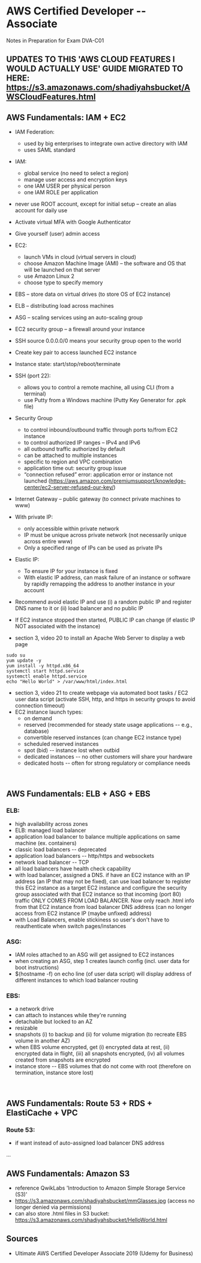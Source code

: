 # AWS Certified Developer -- Associate
Notes in Preparation for Exam DVA-C01

## UPDATES TO THIS 'AWS CLOUD FEATURES I WOULD ACTUALLY USE' GUIDE MIGRATED TO HERE: https://s3.amazonaws.com/shadiyahsbucket/AWSCloudFeatures.html

## AWS Fundamentals: IAM + EC2

- IAM Federation:
   -	used by big enterprises to integrate own active directory with IAM
   -	uses SAML standard
- IAM:
   -	global service (no need to select a region)
   -	manage user access and encryption keys 
   -	one IAM USER per physical person
  -	one IAM ROLE per application
- never use ROOT account, except for initial setup – create an alias account for daily use
- Activate virtual MFA with Google Authenticator
- Give yourself (user) admin access
- EC2:
   -	launch VMs in cloud (virtual servers in cloud)
   -	choose Amazon Machine Image (AMI) – the software and OS that will be launched on that server
   -	use Amazon Linux 2
   -	choose type to specify memory
- EBS – store data on virtual drives (to store OS of EC2 instance)
- ELB – distributing load across machines
- ASG – scaling services using an auto-scaling group
- EC2 security group – a firewall around your instance
- SSH source 0.0.0.0/0 means your security group open to the world
- Create key pair to access launched EC2 instance
- Instance state: start/stop/reboot/terminate
- SSH (port 22):
   -	allows you to control a remote machine, all using CLI (from a terminal)
   -	use Putty from a Windows machine (Putty Key Generator for .ppk file)
- Security Group
   -	to control inbound/outbound traffic through ports to/from EC2 instance
   -	to control authorized IP ranges – IPv4 and IPv6
   -	all outbound traffic authorized by default
   -	can be attached to multiple instances
   -	specific to region and VPC combination
   -	application time out: security group issue
   -	“connection refused” error: application error or instance not launched (https://aws.amazon.com/premiumsupport/knowledge-center/ec2-server-refused-our-key/)
- Internet Gateway – public gateway (to connect private machines to www)
- With private IP:
   -	only accessible within private network
   -	IP must be unique across private network (not necessarily unique across entire www)
   -	Only a specified range of IPs can be used as private IPs
- Elastic IP:
   -	To ensure IP for your instance is fixed
   -	With elastic IP address, can mask failure of an instance or software by rapidly remapping the address to another instance in your account
- Recommend avoid elastic IP and use (i) a random public IP and register DNS name to it or (ii) load balancer and no public IP
- If EC2 instance stopped then started, PUBLIC IP can change (if elastic IP NOT associated with the instance)

- section 3, video 20 to install an Apache Web Server to display a web page
```
sudo su
yum update -y
yum install -y httpd.x86_64
systemctl start httpd.service
systemctl enable httpd.service
echo "Hello World" > /var/www/html/index.html
```
- section 3, video 21  to create webpage via automated boot tasks / EC2 user data script (activate SSH, http, and https in security groups to avoid connection timeout)
- EC2 instance launch types:
   - on demand
   - reserved (recommended for steady state usage applications -- e.g., database)
   - convertible reserved instances (can change EC2 instance type)
   - scheduled reserved instances
   - spot (bid) -- instance lost when outbid
   - dedicated instances -- no other customers will share your hardware
   - dedicated hosts -- often for strong regulatory or compliance needs
<br>

## AWS Fundamentals: ELB + ASG + EBS
### ELB:
- high availability across zones
- ELB: managed load balancer
- application load balancer to balance multiple applications on same machine (ex. containers)
- classic load balancers -- deprecated
- application load balancers -- http/https and websockets
- network load balancer -- TCP
- all load balancers have health check capability
- with load balancer, assigned a DNS.  if have an EC2 instance with an IP address (an IP that may not be fixed), can use load balancer to register this EC2 instance as a target EC2 instance and configure the security group associated with that EC2 instance so that incoming (port 80) traffic ONLY COMES FROM LOAD BALANCER.  Now only reach .html info from that EC2 instance from load balancer DNS address (can no longer access from EC2 instance IP (maybe unfixed) address)
- with Load Balancers, enable stickiness so user's don't have to reauthenticate when switch pages/instances

### ASG:
- IAM roles attached to an ASG will get assigned to EC2 instances
- when creating an ASG, step 1 creates launch config (incl. user data for boot instructions)
- $(hostname -f) on echo line (of user data script) will display address of different instances to which load balancer routing

### EBS:
- a network drive
- can attach to instances while they're running
- detachable but locked to an AZ
- resizable
- snapshots (i) to backup and (ii) for volume migration (to recreate EBS volume in another AZ)
- when EBS volume encrypted, get (i) encrypted data at rest, (ii) encrypted data in flight, (iii) all snapshots encrypted, (iv) all volumes created from snapshots are encrypted
- instance store -- EBS volumes that do not come with root (therefore on termination, instance store lost)

<br>

## AWS Fundamentals: Route 53 + RDS + ElastiCache + VPC
### Route 53: 
- if want instead of auto-assigned load balancer DNS address

...
<br>

## AWS Fundamentals: Amazon S3
- reference QwikLabs 'Introduction to Amazon Simple Storage Service (S3)'
- https://s3.amazonaws.com/shadiyahsbucket/mmGlasses.jpg (access no longer denied via permissions)
- can also store .html files in S3 bucket: https://s3.amazonaws.com/shadiyahsbucket/HelloWorld.html

## Sources
- Ultimate AWS Certified Developer Associate 2019 (Udemy for Business)
